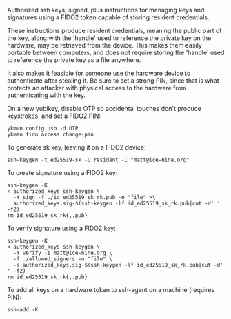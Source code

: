 Authorized ssh keys, signed, plus instructions for managing keys and
signatures using a FIDO2 token capable of storing resident credentials.

These instructions produce resident credentials, meaning the public part
of the key, along with the 'handle' used to reference the private key on
the hardware, may be retrieved from the device. This makes them easily
portable between computers, and does not require storing the 'handle'
used to reference the private key as a file anywhere.

It also makes it feasible for someone use the hardware device to
authenticate after stealing it. Be sure to set a strong PIN, since that
is what protects an attacker with physical access to the hardware from
authenticating with the key.

On a new yubikey, disable OTP so accidental touches don't produce
keystrokes, and set a FIDO2 PIN:
```
ykman config usb -d OTP
ykman fido access change-pin
```

To generate sk key, leaving it on a FIDO2 device:
```
ssh-keygen -t ed25519-sk -O resident -C "matt@ice-nine.org"
```

To create signature using a FIDO2 key:
```
ssh-keygen -K
< authorized_keys ssh-keygen \
  -Y sign -f ./id_ed25519_sk_rk.pub -n "file" >\
  authorized_keys.sig-$(ssh-keygen -lf id_ed25519_sk_rk.pub|cut -d' ' -f2)
rm id_ed25519_sk_rk{,.pub}
```

To verify signature using a FIDO2 key:
```
ssh-keygen -K
< authorized_keys ssh-keygen \
  -Y verify -I matt@ice-nine.org \
  -f ./allowed_signers -n "file" \
  -s authorized_keys.sig-$(ssh-keygen -lf id_ed25519_sk_rk.pub|cut -d' ' -f2)
rm id_ed25519_sk_rk{,.pub}
```

To add all keys on a hardware token to ssh-agent on a machine (requires
PIN):
```
ssh-add -K
```
